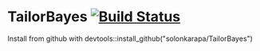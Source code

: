 # TailorBayes [![Build Status](https://travis-ci.org/solonkarapa/TailorBayes.svg?branch=master)](https://travis-ci.org/solonkarapa/TailorBayes)
 
Install from github with devtools::install_github("solonkarapa/TailorBayes")

